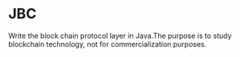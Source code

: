 # JBC
Write the block chain protocol layer in Java.The purpose is to study blockchain technology, not for commercialization purposes.
